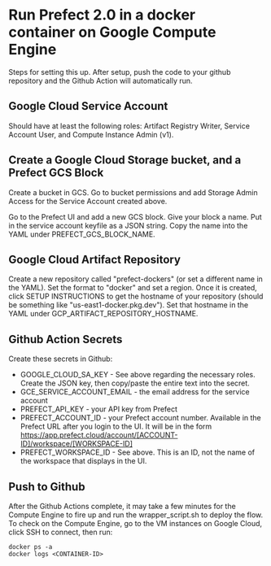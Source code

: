 # Run Prefect 2.0 in a docker container on Google Compute Engine

Steps for setting this up. After setup, push the code to your github repository and the Github Action will automatically run.

## Google Cloud Service Account

Should have at least the following roles: Artifact Registry Writer, Service Account User, and Compute Instance Admin (v1).

## Create a Google Cloud Storage bucket, and a Prefect GCS Block

Create a bucket in GCS. Go to bucket permissions and add Storage Admin Access for the Service Account created above.

Go to the Prefect UI and add a new GCS block. Give your block a name.  Put in the service account keyfile as a JSON string.  Copy the name into the YAML under PREFECT_GCS_BLOCK_NAME.

## Google Cloud Artifact Repository

Create a new repository called "prefect-dockers" (or set a different name in the YAML). Set the format to "docker" and set a region. Once it is created, click SETUP INSTRUCTIONS to get the hostname of your repository (should be something like "us-east1-docker.pkg.dev"). Set that hostname in the YAML under GCP_ARTIFACT_REPOSITORY_HOSTNAME.

## Github Action Secrets

Create these secrets in Github:

- GOOGLE_CLOUD_SA_KEY - See above regarding the necessary roles. Create the JSON key, then copy/paste the entire text into the secret.
- GCE_SERVICE_ACCOUNT_EMAIL - the email address for the service account
- PREFECT_API_KEY - your API key from Prefect
- PREFECT_ACCOUNT_ID - your Prefect account number. Available in the Prefect URL after you login to the UI. It will be in the form https://app.prefect.cloud/account/[ACCOUNT-ID]/workspace/[WORKSPACE-ID]
- PREFECT_WORKSPACE_ID - See above. This is an ID, not the name of the workspace that displays in the UI.

## Push to Github

After the Github Actions complete, it may take a few minutes for the Compute Engine to fire up and run the wrapper_script.sh to deploy the flow. To check on the Compute Engine, go to the VM instances on Google Cloud, click SSH to connect, then run:

```
docker ps -a
docker logs <CONTAINER-ID>
```
